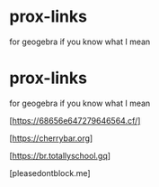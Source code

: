 # prox-links
for geogebra if you know what I mean

# prox-links
for geogebra if you know what I mean

[https://68656e647279646564.cf/]

[https://cherrybar.org]

[https://br.totallyschool.gq] 

[pleasedontblock.me]
